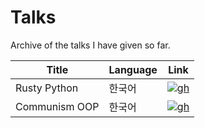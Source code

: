 # Talks

Archive of the talks I have given so far.

| Title         | Language | Link                   |
|---------------|----------|------------------------|
| Rusty Python  | 한국어   | [![gh]](rusty-python)  |
| Communism OOP | 한국어   | [![gh]](communism-oop) |

[gh]: https://img.shields.io/badge/github-181717?style=for-the-badge&logo=github&logoColor=white
